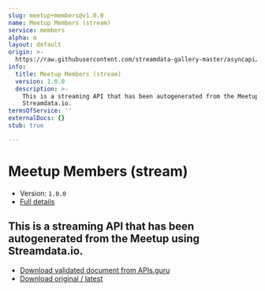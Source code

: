 ```yaml
---
slug: meetup+members@v1.0.0
name: Meetup Members (stream)
service: members
alpha: m
layout: default
origin: >-
  https://raw.githubusercontent.com/streamdata-gallery-master/asyncapi/master/_listings/meetup/meetup-members-stream-async.md
info:
  title: Meetup Members (stream)
  version: 1.0.0
  description: >-
    This is a streaming API that has been autogenerated from the Meetup using
    Streamdata.io.
termsOfService: ''
externalDocs: {}
stub: true

---
```

# Meetup Members (stream)

* Version: `1.0.0`
* [Full details](../html/meetup+members@v1.0.0.html)



## This is a streaming API that has been autogenerated from the Meetup using Streamdata.io.



* [Download validated document from APIs.guru](https://raw.githubusercontent.com/APIs-guru/asyncapi-directory/master/docs/APIs/meetup%2Bmembers%40v1.0.0.yaml)
* [Download original / latest](https://raw.githubusercontent.com/streamdata-gallery-master/asyncapi/master/_listings/meetup/meetup-members-stream-async.md)

<script type="application/ld+json">
{
  "@context": "http://schema.org/",
  "@type": "WebAPI",
  "description": "This is a streaming API that has been autogenerated from the Meetup using Streamdata.io.",
  "documentation": "",

  "name": "Meetup Members (stream)"
}
</script>
